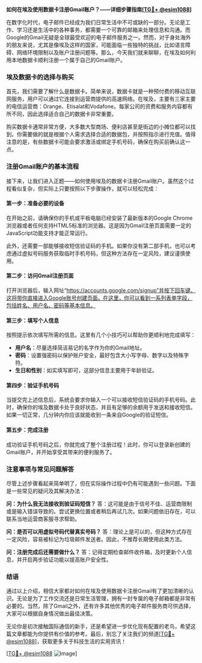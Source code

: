 **如何在埃及使用数据卡注册Gmail账户？——详细步骤指南[[TG💪+ @esim1088](https://t.me/s/esim1088)]**

在数字化时代，电子邮件已经成为我们日常生活中不可或缺的一部分。无论是工作、学习还是生活中的各种事务，都需要一个可靠的邮箱来处理信息和沟通。而Google的Gmail无疑是全球最受欢迎的电子邮件服务之一。然而，对于身处海外的朋友来说，尤其是像埃及这样的国家，可能面临一些独特的挑战，比如语言障碍、网络环境限制以及账户注册问题等。那么，今天我们就来聊聊，在埃及如何利用本地数据卡顺利注册一个属于自己的Gmail账户。

### 埃及数据卡的选择与购买

首先，我们需要了解什么是数据卡。简单来说，数据卡就是一种预付费的移动互联网服务，用户可以通过它连接到运营商提供的高速网络。在埃及，主要有三家主要的电信运营商：Orange、Etisalat和Vodafone。每家公司的资费和服务内容都有所不同，因此选择适合自己的数据卡非常重要。

购买数据卡通常非常方便，大多数大型商场、便利店甚至是街边的小摊位都可以找到。你需要做的就是根据个人需求选择合适的数据包，并按照指示进行充值。值得注意的是，有些数据卡可能会要求激活或绑定手机号码，确保在购买前确认这一点。

### 注册Gmail账户的基本流程

接下来，让我们进入正题——如何使用埃及的数据卡注册Gmail账户。虽然这个过程看似复杂，但实际上只要按照以下步骤操作，就可以轻松完成：

#### 第一步：准备必要的设备

在开始之前，请确保你的手机或平板电脑已经安装了最新版本的Google Chrome浏览器或者任何支持HTML5标准的浏览器。这是因为Gmail注册页面需要一定的JavaScript功能支持才能正常运行。

此外，还需要一部能够接收短信验证码的手机。如果你没有第二部手机，也可以考虑通过虚拟号码服务获取临时手机号码，但这种方法存在一定风险，建议谨慎使用。

#### 第二步：访问Gmail注册页面

打开浏览器后，输入网址“https://accounts.google.com/signup”并按下回车键。这将带你直接进入Google账号创建页面。在这里，你可以看到一系列表单字段，包括姓名、用户名、密码等基本信息。

#### 第三步：填写个人信息

按照提示依次填写所需的信息。这里有几个小技巧可以帮助你更顺利地完成填写：
- **用户名**：尽量选择简洁易记的名字作为你的Gmail地址。
- **密码**：设置强密码以保护账户安全，最好包含大小写字母、数字以及特殊字符。
- **生日和性别**：如实填写即可，这部分信息主要用于年龄验证。

#### 第四步：验证手机号码

当提交完上述信息后，系统会要求你输入一个可以接收短信验证码的手机号码。此时，确保你的埃及数据卡处于良好状态，并且有足够的余额用于发送和接收短信。如果一切正常，几分钟内你应该就能收到一条来自Google的验证短信。

#### 第五步：完成注册

成功验证手机号码之后，你就完成了整个注册过程！此时，你可以登录新创建的Gmail账户，并开始享受其带来的便利服务了。

### 注意事项与常见问题解答

尽管上述步骤看起来简单明了，但在实际操作过程中仍有可能遇到一些问题。下面是一些常见的疑问及其解决办法：

**问：为什么我无法接收到验证码短信？**
答：这可能是由于信号不佳、运营商限制或是输入错误导致的。尝试更换位置或者稍后再试几次。如果问题依旧存在，可以联系当地运营商客服寻求帮助。

**问：是否可以用虚拟号码代替真实号码？**
答：理论上是可以的，但这种方式存在一定风险，容易被标记为垃圾邮件发送者。因此，不推荐长期使用此类方法。

**问：注册完成后还需要做什么？**
答：记得定期检查邮件收件箱，及时更新个人信息，并开启两步验证功能以提高账户安全性。

### 结语

通过以上介绍，相信大家都对如何在埃及使用数据卡注册Gmail有了更加清晰的认识。无论是为了工作交流还是日常生活管理，拥有一封专属的电子邮箱都是非常有必要的。当然，除了Gmail之外，还有许多其他优秀的电子邮件服务商可供选择，大家可以根据自身情况做出最佳决策。

无论你是初次接触国际通信的新手，还是希望进一步优化现有配置的老鸟，希望这篇文章都能为你提供有价值的参考。最后，别忘了关注我们的频道[[TG💪+ @esim1088](https://t.me/s/esim1088)]，获取更多关于科技生活的实用资讯！

[[TG💪+ @esim1088](https://t.me/s/esim1088) ![Image](https://i.postimg.cc/4NQfJmqS/Snipaste-2025-05-13-00-14-12.png)]